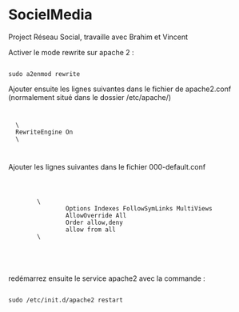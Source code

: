 # SocielMedia
Project Réseau Social, travaille avec Brahim et Vincent

Activer le mode rewrite sur apache 2 :

<code>
sudo a2enmod rewrite
</code>

Ajouter ensuite les lignes suivantes dans le fichier de apache2.conf (normalement situé dans le dossier /etc/apache/)

<code>
<pre>
  \<ifModule mod_rewrite.c>
  RewriteEngine On
  \</ifModule>
</pre>
</code>

Ajouter les lignes suivantes dans le fichier 000-default.conf
<code>
   <pre>
        \<Directory /var/www/html>
                Options Indexes FollowSymLinks MultiViews
                AllowOverride All
                Order allow,deny
                allow from all
        \</Directory>
   </pre>
</code>

redémarrez ensuite le service apache2 avec la commande :

<code>
sudo /etc/init.d/apache2 restart
</code>
